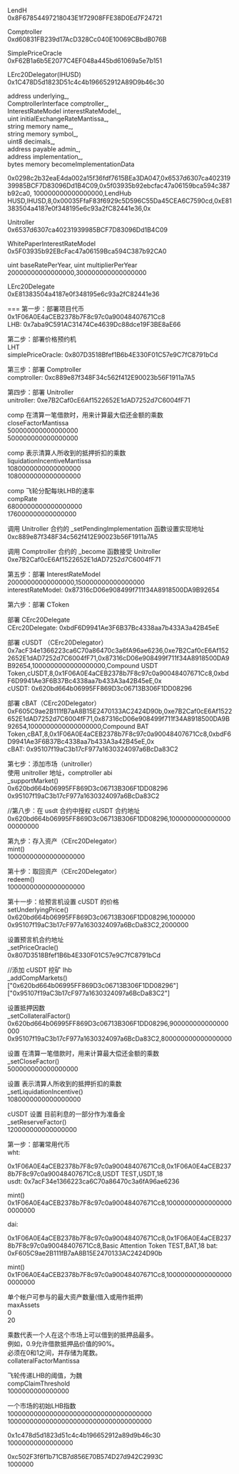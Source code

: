 LendH  
0x8F67854497218043E1f72908FFE38D0Ed7F24721

Comptroller  
0xd60831FB239d17AcD328Cc040E10069CBbdB076B

SimplePriceOracle  
0xF62B1a6b5E2077C4EF048a445bd61069a5e7b151

LErc20Delegator(IHUSD)    
0x1C478D5d1823D51c4c4b196652912A89D9b46c30

address underlying_,  
ComptrollerInterface comptroller_,  
InterestRateModel interestRateModel_,  
uint initialExchangeRateMantissa_,  
string memory name_,  
string memory symbol_,  
uint8 decimals_,  
address payable admin_,  
address implementation_,  
bytes memory becomeImplementationData

0x0298c2b32eaE4da002a15f36fdf7615BEa3DA047,0x6537d6307ca40231939985BCF7D83096Dd1B4C09,0x5f03935b92ebcfac47a06159bca594c387b92ca0,
100000000000000000,LendHub HUSD,lHUSD,8,0x00035FfaF83f6929c5D596C55Da45CEA6C7590cd,0xE81383504a4187e0f348195e6c93a2fC82441e36,0x

Unitroller  
0x6537d6307ca40231939985BCF7D83096Dd1B4C09

WhitePaperInterestRateModel  
0x5F03935b92EBcFac47a06159Bca594C387b92CA0

uint baseRatePerYear, uint multiplierPerYear  
20000000000000000,300000000000000000

LErc20Delegate  
0xE81383504a4187e0f348195e6c93a2fC82441e36

===
第一步：部署项目代币  
0x1F06A0E4aCEB2378b7F8c97c0a90048407671Cc8  
LHB: 0x7aba9C591AC31474Ce4639Dc88dce19F3BE8aE66  

第二步：部署价格预约机  
LHT  
simplePriceOracle: 0x807D3518Bfef1B6b4E330F01C57e9C7fC8791bCd  

第三步：部署 Comptroller  
comptroller: 0xc889e87f348F34c562f412E90023b56F1911a7A5

第四步：部署 Unitroller  
unitroller: 0xe7B2Caf0cE6Af1522652E1dAD7252d7C6004fF71  

comp
在清算一笔借款时，用来计算最大偿还金额的乘数  
closeFactorMantissa  
500000000000000000  
500000000000000000  

comp
表示清算人所收到的抵押折扣的乘数  
liquidationIncentiveMantissa  
1080000000000000000  
1080000000000000000  

comp
飞轮分配每块LHB的速率  
compRate  
6800000000000000000  
176000000000000000

调用 Unitroller 合约的 _setPendingImplementation 函数设置实现地址  
0xc889e87f348F34c562f412E90023b56F1911a7A5

调用 Comptroller 合约的 _become 函数接受 Unitroller  
0xe7B2Caf0cE6Af1522652E1dAD7252d7C6004fF71

第五步：部署 InterestRateModel  
20000000000000000,150000000000000000  
interestRateModel: 0x87316cD06e908499f711f34A8918500DA9B92654  

第六步：部署 CToken

部署 CErc20Delegate  
CErc20Delegate: 0xbdF6D9941Ae3F6B37Bc4338aa7b433A3a42B45eE

部署 cUSDT （CErc20Delegator）  
0x7acF34e1366223ca6C70a86470c3a6fA96ae6236,0xe7B2Caf0cE6Af1522652E1dAD7252d7C6004fF71,0x87316cD06e908499f711f34A8918500DA9B92654,1000000000000000000,Compound USDT Token,cUSDT,8,0x1F06A0E4aCEB2378b7F8c97c0a90048407671Cc8,0xbdF6D9941Ae3F6B37Bc4338aa7b433A3a42B45eE,0x  
cUSDT: 0x620bd664b06995FF869D3c06713B306F1DD08296  

部署 cBAT（CErc20Delegator）  
0xF605C9ae2B111fB7aA8B15E2470133AC2424D90b,0xe7B2Caf0cE6Af1522652E1dAD7252d7C6004fF71,0x87316cD06e908499f711f34A8918500DA9B92654,1000000000000000000,Compound BAT Token,cBAT,8,0x1F06A0E4aCEB2378b7F8c97c0a90048407671Cc8,0xbdF6D9941Ae3F6B37Bc4338aa7b433A3a42B45eE,0x  
cBAT: 0x95107f19aC3b17cF977a1630324097a6BcDa83C2  

第七步：添加市场（unitroller）  
使用 unitroller 地址，comptroller abi  
_supportMarket()  
0x620bd664b06995FF869D3c06713B306F1DD08296  
0x95107f19aC3b17cF977a1630324097a6BcDa83C2  

//第八步：在 usdt 合约中授权 cUSDT 合约地址  
0x620bd664b06995FF869D3c06713B306F1DD08296,100000000000000000000000

第九步：存入资产（CErc20Delegator）  
mint()  
10000000000000000000

第十步：取回资产（CErc20Delegator）  
redeem()  
10000000000000000000

第十一步：给预言机设置 cUSDT 的价格  
setUnderlyingPrice()  
0x620bd664b06995FF869D3c06713B306F1DD08296,1000000  
0x95107f19aC3b17cF977a1630324097a6BcDa83C2,2000000  

设置预言机合约地址  
_setPriceOracle()  
0x807D3518Bfef1B6b4E330F01C57e9C7fC8791bCd  

//添加 cUSDT 挖矿 lhb  
_addCompMarkets()  
["0x620bd664b06995FF869D3c06713B306F1DD08296"]  
["0x95107f19aC3b17cF977a1630324097a6BcDa83C2"]  

设置抵押因数  
_setCollateralFactor()  
0x620bd664b06995FF869D3c06713B306F1DD08296,900000000000000000  
0x95107f19aC3b17cF977a1630324097a6BcDa83C2,800000000000000000  

设置 在清算一笔借款时，用来计算最大偿还金额的乘数  
_setCloseFactor()  
500000000000000000  

设置 表示清算人所收到的抵押折扣的乘数  
_setLiquidationIncentive()  
1080000000000000000  

cUSDT
设置 目前利息的一部分作为准备金  
_setReserveFactor()  
120000000000000000  

第一步：部署常用代币  
wht: 

0x1F06A0E4aCEB2378b7F8c97c0a90048407671Cc8,0x1F06A0E4aCEB2378b7F8c97c0a90048407671Cc8,USDT TEST,USDT,18  
usdt: 0x7acF34e1366223ca6C70a86470c3a6fA96ae6236

mint()  
0x1F06A0E4aCEB2378b7F8c97c0a90048407671Cc8,100000000000000000000000  

dai: 

0x1F06A0E4aCEB2378b7F8c97c0a90048407671Cc8,0x1F06A0E4aCEB2378b7F8c97c0a90048407671Cc8,Basic Attention Token TEST,BAT,18 
bat: 0xF605C9ae2B111fB7aA8B15E2470133AC2424D90b  

mint()  
0x1F06A0E4aCEB2378b7F8c97c0a90048407671Cc8,100000000000000000000000  

单个帐户可参与的最大资产数量(借入或用作抵押)  
maxAssets  
0  
20  


乘数代表一个人在这个市场上可以借到的抵押品最多。  
例如，0.9允许借款抵押品价值的90%。  
必须在0和1之间，并存储为尾数。  
collateralFactorMantissa

飞轮传递LHB的阈值，为魏  
compClaimThreshold  
1000000000000000  


一个市场的初始LHB指数  
1000000000000000000000000000000000000  
1000000000000000000000000000000000000  


0x1c478d5d1823d51c4c4b196652912a89d9b46c30  
10000000000000000

0xc502F3f6f1b71CB7d856E70B574D27d942C2993C  
1000000  

